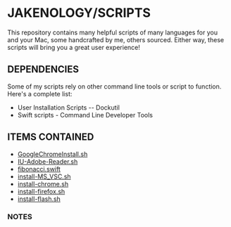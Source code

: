 # **JAKENOLOGY/SCRIPTS**
This repository contains many helpful scripts of many languages for you and your Mac, some handcrafted by me, others sourced. Either way, these scripts will bring you a great user experience!

## **DEPENDENCIES**
Some of my scripts rely on other command line tools or script to function. Here's a complete list:
-   User Installation Scripts -- Dockutil
-   Swift scripts - Command Line Developer Tools
## **ITEMS CONTAINED**
- [GoogleChromeInstall.sh](./Folder/GoogleChromeInstall.sh)
- [IU-Adobe-Reader.sh](./IU-Adobe-Reader.sh)
- [fibonacci.swift](./fibonacci.swift)
- [install-MS_VSC.sh](./install-MS_VSC.sh)
- [install-chrome.sh](./install-chrome.sh)
- [install-firefox.sh](./install-firefox.sh)
- [install-flash.sh](./install-flash.sh)

### **NOTES**
